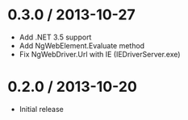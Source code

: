 0.3.0 / 2013-10-27
==================

* Add .NET 3.5 support
* Add NgWebElement.Evaluate method
* Fix NgWebDriver.Url with IE (IEDriverServer.exe)

0.2.0 / 2013-10-20
==================

* Initial release